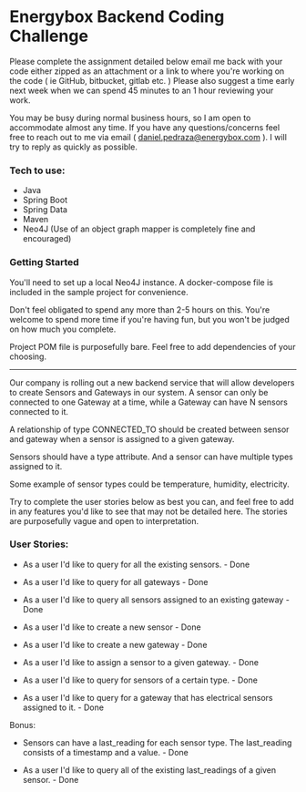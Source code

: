 # Energybox Backend Coding Challenge

Please complete the assignment detailed below email me back with your code either zipped as an attachment or a link to where you're working on the code ( ie GitHub, bitbucket, gitlab etc. ) 
Please also suggest a time early next week when we can spend 45 minutes to an 1 hour reviewing your work. 


You may be busy during normal business hours, so I am open to accommodate almost any time. 
If you have any questions/concerns feel free to reach out to me via email ( daniel.pedraza@energybox.com ). 
I will try to reply as quickly as possible.

### Tech to use:

- Java
- Spring Boot
- Spring Data
- Maven
- Neo4J (Use of an object graph mapper is completely fine and encouraged)

### Getting Started

You'll need to set up a local Neo4J instance. A docker-compose file is included in the sample project for convenience.

Don't feel obligated to spend any more than 2-5 hours on this. You're welcome to spend more time if you're having fun, but you won't be judged on how much you complete.

Project POM file is purposefully bare. Feel free to add dependencies of your choosing. 

---

Our company is rolling out a new backend service that will allow developers to create Sensors and Gateways in our system. 
A sensor can only be connected to one Gateway at a time, while a Gateway can have N sensors connected to it.

A relationship of type CONNECTED_TO should be created between sensor and gateway when a sensor is assigned to a given gateway.

Sensors should have a type attribute. And a sensor can have multiple types assigned to it. 

Some example of sensor types could be temperature, humidity, electricity.

Try to complete the user stories below as best you can, and feel free to add in any features you'd like to see that may not be detailed here. The stories are purposefully vague and open to interpretation.

### User Stories:

- As a user I'd like to query for all the existing sensors. - Done

- As a user I'd like to query for all gateways - Done

- As a user I'd like to query all sensors assigned to an existing gateway - Done

- As a user I'd like to create a new sensor - Done

- As a user I'd like to create a new gateway - Done

- As a user I'd like to assign a sensor to a given gateway. - Done

- As a user I'd like to query for sensors of a certain type. - Done

- As a user I'd like to query for a gateway that has electrical sensors assigned to it. - Done

Bonus:

- Sensors can have a last_reading for each sensor type. The last_reading consists of a timestamp and a value. - Done

- As a user I'd like to query all of the existing last_readings of a given sensor. - Done

